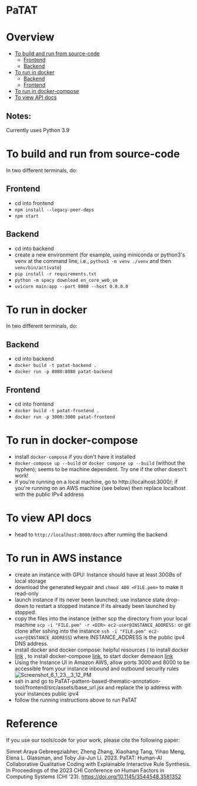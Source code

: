 # PaTAT
# Overview

- [To build and run from source-code](#to-build-and-run-from-source-code)
  - [Frontend](#frontend)
  - [Backend](#backend)
- [To run in docker](#to-run-in-docker)
  - [Backend](#backend-1)
  - [Frontend](#frontend-1)
- [To run in docker-compose](#to-run-in-docker-compose)
- [To view API docs](#to-view-api-docs)

## Notes:

Currently uses Python 3.9

# To build and run from source-code

In two different terminals, do:

## Frontend

- cd into frontend
- `npm install --legacy-peer-deps`
- `npm start`

## Backend

- cd into backend
- create a new environment (for example, using miniconda or python3's venv at the command line, i.e., `python3 -m venv ./venv` and then `venv/bin/activate`)
- `pip install -r requirements.txt`
- `python -m spacy download en_core_web_sm`
- `uvicorn main:app --port 8080 --host 0.0.0.0`

# To run in docker

In two different terminals, do:

## Backend

- cd into backend
- `docker build -t patat-backend .`
- `docker run -p 8080:8080 patat-backend`

## Frontend

- cd into frontend
- `docker build -t patat-frontend .`
- `docker run -p 3000:3000 patat-frontend`

# To run in docker-compose

- install `docker-compose` if you don't have it installed
- `docker-compose up --build` or `docker compose up --build` (without the hyphen); seems to be machine dependent. Try one if the other doesn't work!
- if you're running on a local machine, go to http://localhost:3000/; if you're running on an AWS machine (see below) then replace localhost with the public IPv4 address

# To view API docs

- head to `http://localhost:8080/docs` after running the backend

# To run in AWS instance
- create an instance with GPU: Instance should have at least 30GBs of local storage
- download the generated keypair and `chmod 400 <FILE.pem>` to make it read-only
- launch instance if its never been launched; use instance state drop-down to restart a stopped instance if its already been launched by stopped.
- copy the files into the instance (either scp the directory from your local machine `scp -i "FILE.pem" -r <DIR> ec2-user@INSTANCE_ADDRESS:` or git clone after sshing into the instance `ssh -i "FILE.pem" ec2-user@INSTANCE_ADDRESS`) where INSTANCE_ADDRESS is the public ipv4 DNS address.
- install docker and docker compose: helpful resources ( to install docker [link](https://docs.docker.com/engine/install/) , to install docker-compose [link](https://docs.docker.com/compose/install/linux/), to start docker demeaon [link](https://docs.docker.com/config/daemon/start/)
- Using the Instance UI in Amazon AWS, allow ports 3000 and 8000 to be accessible from your instance inbound and outbound security rules
![Screenshot_6_1_23__3_12_PM](https://github.com/SimretA/PaTAT-pattern-based-thematic-annotation-tool/assets/2320194/004a6acb-9f62-40ac-9f17-eea7ab3d0cf8)
- ssh in and go to PaTAT-pattern-based-thematic-annotation-tool/frontend/src/assets/base_url.jsx and replace the ip address with your instances public ipv4
- follow the running instructions above to run PaTAT



# Reference
If you use our tools/code for your work, please cite the following paper:

Simret Araya Gebreegziabher, Zheng Zhang, Xiaohang Tang, Yihao Meng, Elena L. Glassman, and Toby Jia-Jun Li. 2023. PaTAT: Human-AI Collaborative Qualitative Coding with Explainable Interactive Rule Synthesis. In Proceedings of the 2023 CHI Conference on Human Factors in Computing Systems (CHI '23). https://doi.org/10.1145/3544548.3581352


